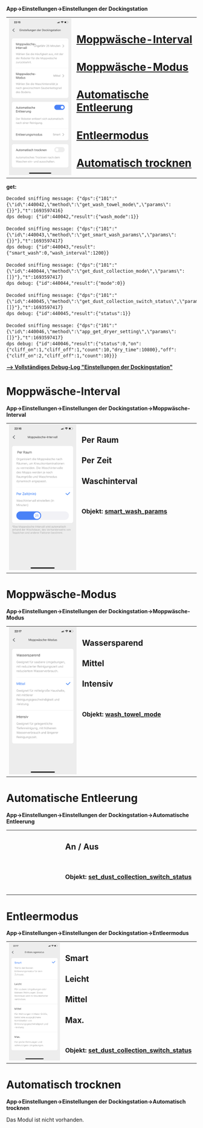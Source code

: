 **App->Einstellungen->Einstellungen der Dockingstation**

<table><tr>
<td align="center" width="450px">
<img src="https://github.com/spacerx/s7maxvUltra.sniffing/blob/main/screenshots/dock-einstellungen.png" width="300px"/>
</td>
<td valign="top" width="500px">

# [Moppwäsche-Interval](#moppwäsche-interval-1)
# [Moppwäsche-Modus](#moppwäsche-modus-1)
# [Automatische Entleerung](#automatische-entleerung-1)
# [Entleermodus](#entleermodus-1)
# [Automatisch trocknen](#automatisch-trocknen-1)
</td>
</tr></table>

**get:**

    Decoded sniffing message: {"dps":{"101":"{\"id\":440042,\"method\":\"get_wash_towel_mode\",\"params\":{}}"},"t":1693597416}
    dps debug: {"id":440042,"result":{"wash_mode":1}}
    
    Decoded sniffing message: {"dps":{"101":"{\"id\":440043,\"method\":\"get_smart_wash_params\",\"params\":{}}"},"t":1693597417}
    dps debug: {"id":440043,"result":{"smart_wash":0,"wash_interval":1200}}

    Decoded sniffing message: {"dps":{"101":"{\"id\":440044,\"method\":\"get_dust_collection_mode\",\"params\":[]}"},"t":1693597417}
    dps debug: {"id":440044,"result":{"mode":0}}

    Decoded sniffing message: {"dps":{"101":"{\"id\":440045,\"method\":\"get_dust_collection_switch_status\",\"params\":[]}"},"t":1693597417}
    dps debug: {"id":440045,"result":{"status":1}}

    Decoded sniffing message: {"dps":{"101":"{\"id\":440046,\"method\":\"app_get_dryer_setting\",\"params\":[]}"},"t":1693597417}
    dps debug: {"id":440046,"result":{"status":0,"on":{"cliff_on":1,"cliff_off":1,"count":10,"dry_time":10800},"off":{"cliff_on":2,"cliff_off":1,"count":10}}}

**[--> Vollständiges Debug-Log "Einstellungen der Dockingstation"](https://github.com/spacerx/s7maxvUltra.sniffing/blob/main/logs/einstellungen-dockingstation.log)**

# Moppwäsche-Interval
**App->Einstellungen->Einstellungen der Dockingstation->Moppwäsche-Interval**
<table><tr>
<td align="center" width="450px">
<img src="https://github.com/spacerx/s7maxvUltra.sniffing/blob/main/screenshots/moppwasch-interval.png" width="300px"/>
</td>
<td valign="top" width="500px">

## Per Raum
## Per Zeit
## Waschinterval
<br>

### Objekt: [smart_wash_params](Objekte#smart_wash_params)
</td>
</tr></table>

# Moppwäsche-Modus
**App->Einstellungen->Einstellungen der Dockingstation->Moppwäsche-Modus**
<table><tr>
<td align="center" width="450px">
<img src="https://github.com/spacerx/s7maxvUltra.sniffing/blob/main/screenshots/moppwasch-modus.png" width="300px"/>
</td>
<td valign="top" width="500px">

## Wassersparend
## Mittel
## Intensiv
<br>

### Objekt: [wash_towel_mode](Objekte#wash_towel_mode)
</td>
</tr></table>

# Automatische Entleerung
**App->Einstellungen->Einstellungen der Dockingstation->Automatische Entleerung**
<table><tr>
<td align="center" width="450px">
    
</td>
<td valign="top" width="500px">

## An / Aus
<br>

### Objekt: [set_dust_collection_switch_status](Objekte#set_dust_collection_switch_status)
<br>
</td>
</tr></table>

# Entleermodus
**App->Einstellungen->Einstellungen der Dockingstation->Entleermodus**
<table><tr>
<td align="center" width="450px">
<img src="https://github.com/spacerx/s7maxvUltra.sniffing/blob/main/screenshots/entleerungsmodus.png" width="300px"/>
</td>
<td valign="top" width="500px">

## Smart
## Leicht
## Mittel
## Max.
<br>

### Objekt: [set_dust_collection_switch_status](Objekte#set_dust_collection_switch_status)
</td>
</tr></table>

# Automatisch trocknen
**App->Einstellungen->Einstellungen der Dockingstation->Automatisch trocknen**

Das Modul ist nicht vorhanden.
